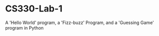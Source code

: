 # CS330-Lab-1
A 'Hello World' program, a 'Fizz-buzz' Program, and a 'Guessing Game' program in Python
